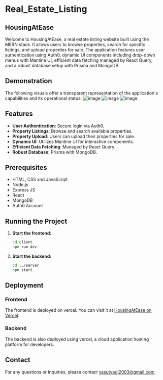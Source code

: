 # Real_Estate_Listing

## HousingAtEase
Welcome to HousingAtEase, a real estate listing website built using the MERN stack. It allows users to browse properties, search for specific listings, and upload properties for sale. The application features user authentication using Auth0, dynamic UI components including drop-down menus with Mantine UI, efficient data fetching managed by React Query, and a robust database setup with Prisma and MongoDB.


## Demonstration
The following visuals offer a transparent representation of the application's capabilities and its operational status:
![image](https://github.com/user-attachments/assets/740e10e1-8037-4c93-92b4-4bf49b2a8cd7)
![image](https://github.com/user-attachments/assets/e4d09c07-5bc1-482a-9531-cf07640cdee1)
![image](https://github.com/user-attachments/assets/56690bf4-a246-419b-8634-cfc0f7ad2c65)



## Features

- **User Authentication**: Secure login via Auth0.
- **Property Listings**: Browse and search available properties.
- **Property Upload**: Users can upload their properties for sale.
- **Dynamic UI**: Utilizes Mantine UI for interactive components.
- **Efficient Data Fetching**: Managed by React Query.
- **Robust Database**: Prisma with MongoDB.

## Prerequisites

- HTML, CSS and JavaScript
- Node.js
- Express JS
- React
- MongoDB
- Auth0 Account

## Running the Project

1. **Start the frontend:**
   ```bash
   cd client
   npm run dev
   ```

2. **Start the backend:**
   ```bash
   cd ../server
   npm start
   ```
   

## Deployment

### Frontend

The frontend is deployed on vercel. You can visit it at [HousingAtEase on Vercel](https://real-estate-listing-project-ten.vercel.app/).

### Backend

The backend is also deployed using vercel, a cloud application hosting platform for developers.

## Contact

For any questions or inquiries, please contact [vasutyagi2003@gmail.com](mailto:vasutyagi2003@gmail.com).

